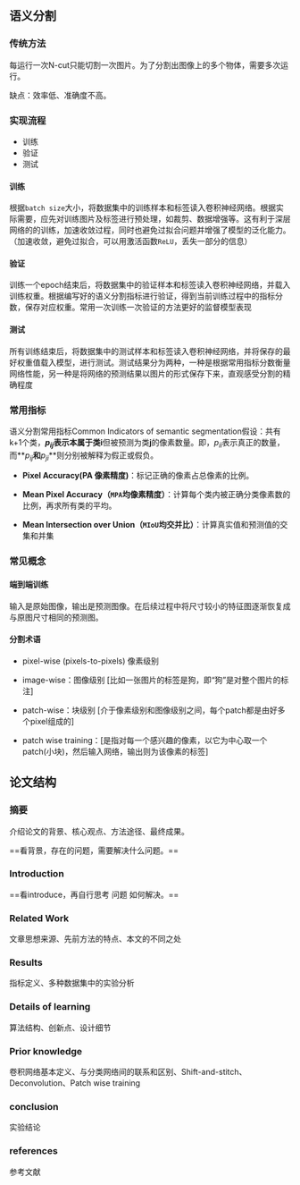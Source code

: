 ## 语义分割

###  传统方法

每运行一次N-cut只能切割一次图片。为了分割出图像上的多个物体，需要多次运行。

缺点：效率低、准确度不高。

### 实现流程

- 训练
- 验证
- 测试

#### 训练

根据`batch size`大小，将数据集中的训练样本和标签读入卷积神经网络。根据实际需要，应先对训练图片及标签进行预处理，如裁剪、数据增强等。这有利于深层网络的的训练，加速收敛过程，同时也避免过拟合问题并增强了模型的泛化能力。（加速收敛，避免过拟合，可以用激活函数`ReLU`，丢失一部分的信息）

#### 验证

训练一个epoch结束后，将数据集中的验证样本和标签读入卷积神经网络，并载入训练权重。根据编写好的语义分割指标进行验证，得到当前训练过程中的指标分数，保存对应权重。常用一次训练一次验证的方法更好的监督模型表现

#### 测试

所有训练结束后，将数据集中的测试样本和标签读入卷积神经网络，并将保存的最好权重值载入模型，进行测试。测试结果分为两种，一种是根据常用指标分数衡量网络性能，另一种是将网络的预测结果以图片的形式保存下来，直观感受分割的精确程度

### 常用指标

语义分割常用指标Common Indicators of semantic segmentation假设：共有k+1个类，**$p_{ij}$**表示本属于类**i**但被预测为类**j**的像素数量。即，$p_{ii}$表示真正的数量，而**$p_{ij}$**和**$p_{ji}$**则分别被解释为假正或假负。

- **Pixel Accuracy(PA 像素精度)**：标记正确的像素占总像素的比例。

- **Mean Pixel Accuracy（`MPA`均像素精度）**：计算每个类内被正确分类像素数的比例，再求所有类的平均。

- **Mean Intersection over Union（`MIoU`均交并比）**：计算真实值和预测值的交集和并集

### 常见概念

#### 端到端训练

输入是原始图像，输出是预测图像。在后续过程中将尺寸较小的特征图逐渐恢复成与原图尺寸相同的预测图。

#### 分割术语

- pixel-wise (pixels-to-pixels) 像素级别
- image-wise：图像级别  [比如一张图片的标签是狗，即“狗”是对整个图片的标注]

- patch-wise：块级别 [介于像素级别和图像级别之间，每个patch都是由好多个pixel组成的]

- patch wise training：[是指对每一个感兴趣的像素，以它为中心取一个patch(小块)，然后输入网络，输出则为该像素的标签]

##  论文结构

###  摘要

介绍论文的背景、核心观点、方法途径、最终成果。

==看背景，存在的问题，需要解决什么问题。==

### Introduction

==看introduce，再自行思考 问题 如何解决。==

###  Related Work

文章思想来源、先前方法的特点、本文的不同之处

### Results

指标定义、多种数据集中的实验分析

### Details of learning

算法结构、创新点、设计细节

### Prior knowledge

卷积网络基本定义、与分类网络间的联系和区别、Shift-and-stitch、Deconvolution、Patch wise training

### conclusion

实验结论

### references

参考文献



